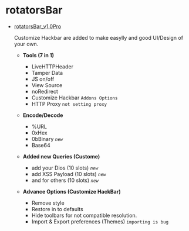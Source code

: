 # rotatorsBar

- [rotatorsBar_v1.0Pro]()
  <p>Customize Hackbar are added to make easylly and good UI/Design of your own.</p>
  
    - <b>Tools (7 in 1)</b>
    
      - LiveHTTPHeader 
      - Tamper Data
      - JS on/off
      - View Source
      - noRedirect
      - Customize Hackbar `Addons Options`
      - HTTP Proxy `not setting proxy`

    - <b>Encode/Decode</b>
      - %URL
      - 0xHex
      - 0bBinary <i>`new`</i>
      - Base64 
    
    - <b>Added new Queries (Custome)</b>
      - add your Dios (10 slots)  <i>`new`</i>
      - add XSS Payload (10 slots)  <i>`new`</i>
      - and for others (10 slots) <i>`new`</i>

    - <b>Advance Options (Customize HackBar)</b>
      - Remove style
      - Restore in to defaults
      - Hide toolbars for not compatible resolution.
      - Import & Export preferences (Themes) `importing is bug`
